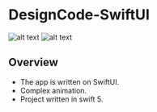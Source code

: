 # DesignCode-SwiftUI
![alt text](https://i.imgur.com/8njYWsy.gif)
![alt text](https://i.imgur.com/CA7Kn6E.gif)
## Overview
* The app is written on SwiftUI.
* Сomplex animation.
* Project written in swift 5.

